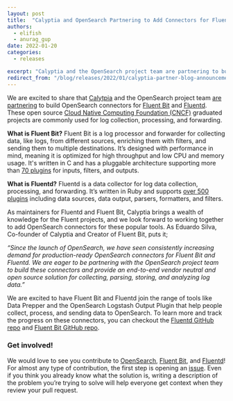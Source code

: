 ```yaml
---
layout: post
title:  "Calyptia and OpenSearch Partnering to Add Connectors for Fluent Bit and Fluentd"
authors:
  - elifish
  - anurag_gup
date: 2022-01-20
categories:
  - releases

excerpt: "Calyptia and the OpenSearch project team are partnering to build OpenSearch connectors for Fluent Bit and Fluentd."
redirect_from: "/blog/releases/2022/01/calyptia-partner-blog-announcement/"
---
```


We are excited to share that [Calytpia](https://calyptia.com/) and the OpenSearch project team [are partnering](https://calyptia.com/2022/01/20/calyptia-and-opensearch-partner-to-build-first-party-connectors-to-fluent-bit-and-fluentd/) to build OpenSearch connectors for [Fluent Bit](https://fluentbit.io/) and [Fluentd](https://www.fluentd.org/). These open source [Cloud Native Computing Foundation (CNCF)](https://www.cncf.io/) graduated projects are commonly used for log collection, processing, and forwarding.

**What is Fluent Bit?** Fluent Bit is a log processor and forwarder for collecting data, like logs, from different sources, enriching them with filters, and sending them to multiple destinations. It’s designed with performance in mind, meaning it is optimized for high throughput and low CPU and memory usage. It's written in C and has a pluggable architecture supporting more than [70 plugins](https://github.com/fluent/fluent-bit/tree/master/plugins) for inputs, filters, and outputs.

**What is Fluentd?** Fluentd is a data collector for log data collection, processing, and forwarding. It’s written in Ruby and supports [over 500 plugins](https://www.fluentd.org/plugins/all) including data sources, data output, parsers, formatters, and filters.

As maintainers for Fluentd and Fluent Bit, Calyptia brings a wealth of knowledge for the Fluent projects, and we look forward to working together to add OpenSearch connectors for these popular tools. As Eduardo Silva, Co-founder of Calyptia and Creator of Fluent Bit, puts it;

*“Since the launch of OpenSearch, we have seen consistently increasing demand for production-ready OpenSearch connectors for Fluent Bit and Fluentd. We are eager to be partnering with the OpenSearch project team to build these connectors and provide an end-to-end vendor neutral and open source solution for collecting, parsing, storing, and analyzing log data.”*

We are excited to have Fluent Bit and Fluentd join the range of tools like Data Prepper and the OpenSearch Logstash Output Plugin that help people collect, process, and sending data to OpenSearch. To learn more and track the progress on these connectors, you can checkout the [Fluentd GitHub repo](https://github.com/fluent/fluentd) and [Fluent Bit GitHub repo](https://github.com/fluent/fluent-bit).

### Get involved!
We would love to see you contribute to [OpenSearch](https://github.com/opensearch-project), [Fluent Bit](https://github.com/fluent/fluent-bit/), and [Fluentd](https://github.com/fluent/fluentd)! For almost any type of contribution, the first step is opening an [issue](https://github.com/opensearch-project/OpenSearch/issues). Even if you think you already know what the solution is, writing a description of the problem you’re trying to solve will help everyone get context when they review your pull request.

